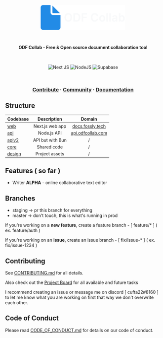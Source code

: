 <a href="https://odfcollab.com">
<p align="center">
    <img height="80" src="./assets/logo.png"/>
</p>
</a>

<br />
<p align="center">
    <strong>ODF Collab - Free & Open source document collaboration tool</strong>
</p>
<br />

<p align="center">
    <img align="center" alt="Next JS" src="https://img.shields.io/badge/nextjs-%23000000.svg?style=for-the-badge&logo=next.js&logoColor=white"/>
    <img align="center" alt="NodeJS" src="https://img.shields.io/badge/node.js-%2343853D.svg?style=for-the-badge&logo=node.js&logoColor=white" />
    <img align="center" alt="Supabase" src="https://img.shields.io/badge/Supabase-3ECF8E?style=for-the-badge&logo=supabase&logoColor=white" />
    <!-- <img align="center" alt="Tauri" src="https://img.shields.io/badge/tauri-%2324C8DB.svg?style=for-the-badge&logo=tauri&logoColor=%23FFFFFF" /> -->
    
</p>

<br />

<h3 align="center">
    <a href="https://github.com/fosslytech/odf-collab/blob/master/CONTRIBUTING.md">Contribute</a>
    <span> · </span>
    <a href="https://discord.gg/UygKwaj3">Community</a>
    <span> · </span>
    <a href="https://github.com/fosslytech/odf-collab/wiki">Documentation</a>
</h3>

## Structure

| Codebase            |   Description    |                     Domain                     |
| :------------------ | :--------------: | :--------------------------------------------: |
| [web](../web)       | Next.js web app  |  [docs.fossly.tech](https://docs.fossly.tech)  |
| [api](../api)       |   Node.js API    | [api.odfcollab.com](https://api.odfcollab.com) |
| [apiv2](../apiv2)   | API but with Bun |                       /                        |
| [core](../core)     |   Shared code    |                       /                        |
| [design](../design) |  Project assets  |                       /                        |

<!-- | [mobile](mobile)   |  Mobile app          |   /   | -->
<!-- | [desktop](desktop) |  Desktop app         |   /   | -->

## Features ( so far )

- Writer **ALPHA** - online collaborative text editor

## Branches

- staging -> pr this branch for everything
- master -> don't touch, this is what's running in prod

If you're working on a **new feature**, create a feature branch - [ feature/\* ] ( ex. feature/auth )

If you're working on an **issue**, create an issue branch - [ fix/issue-\* ] ( ex. fix/issue-1234 )

## Contributing

See [CONTRIBUTING.md](https://github.com/fosslytech/odf-collab/blob/master/CONTRIBUTING.md) for all details.

Also check out the [Project Board]() for all available and future tasks

I recommend creating an issue or message me on discord [ cufta22#8160 ] to let me know what you are working on first that way we don't overwrite each other.

## Code of Conduct

Please read [CODE_OF_CONDUCT.md](https://github.com/fosslytech/odf-collab/blob/master/CODE_OF_CONDUCT.md) for details on our code of conduct.
